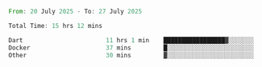 <!--START_SECTION:waka-->

```rust
From: 20 July 2025 - To: 27 July 2025

Total Time: 15 hrs 12 mins

Dart                       11 hrs 1 min    █████████████████▓░░░░░░░   70.16 %
Docker                     37 mins         █░░░░░░░░░░░░░░░░░░░░░░░░   03.98 %
Other                      30 mins         ▓░░░░░░░░░░░░░░░░░░░░░░░░   03.23 %
```

<!--END_SECTION:waka-->
